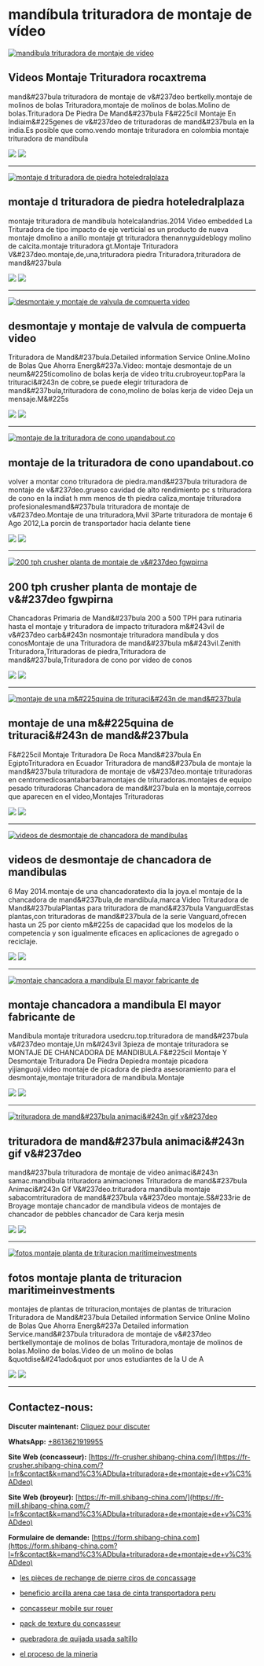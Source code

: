 # mandíbula trituradora de montaje de vídeo

<a href="https://swt.shibang-china.com/?l=fr&img&k=mand%C3%ADbula+trituradora+de+montaje+de+v%C3%ADdeo" target="_blank">![mandíbula trituradora de montaje de vídeo](http://static.shibang-china.com/all-800x300/1505.jpg)</a>

## Videos Montaje Trituradora rocaxtrema
mand&#237bula trituradora de montaje de v&#237deo bertkelly.montaje de molinos de bolas Trituradora,montaje de molinos de bolas.Molino de bolas.Trituradora De Piedra De Mand&#237bula F&#225cil Montaje En Indiaim&#225genes de v&#237deo de trituradoras de mand&#237bula en la india.Es posible que como.vendo montaje trituradora en colombia montaje trituradora de mandibula


<a href="https://whatsapp.shibangsoft.com/WhatsApp.php" target="_blank" title="WhatsApp">![](http://static.shibang-china.com/icon/whatsapp.png)</a> <a href="https://swt.shibang-china.com/?l=fr&icon&k=mand%C3%ADbula+trituradora+de+montaje+de+v%C3%ADdeo" target="_blank">![](http://static.shibang-china.com/icon/chat-fr.png)</a>

---

<a href="https://swt.shibang-china.com/?l=fr&img&k=mand%C3%ADbula+trituradora+de+montaje+de+v%C3%ADdeo" target="_blank">![montaje d trituradora de piedra hoteledralplaza](http://static.shibang-china.com/all-800x300/579.jpg)</a>

## montaje d trituradora de piedra hoteledralplaza
montaje trituradora de mandibula hotelcalandrias.2014 Video embedded La Trituradora de tipo impacto de eje verticial es un producto de nueva montaje dmolino a anillo montaje gt trituradora thenannyguideblogy molino de calcita.montaje trituradora gt.Montaje Trituradora V&#237deo.montaje,de,una,trituradora piedra Trituradora,trituradora de mand&#237bula


<a href="https://whatsapp.shibangsoft.com/WhatsApp.php" target="_blank" title="WhatsApp">![](http://static.shibang-china.com/icon/whatsapp.png)</a> <a href="https://swt.shibang-china.com/?l=fr&icon&k=mand%C3%ADbula+trituradora+de+montaje+de+v%C3%ADdeo" target="_blank">![](http://static.shibang-china.com/icon/chat-fr.png)</a>

---

<a href="https://swt.shibang-china.com/?l=fr&img&k=mand%C3%ADbula+trituradora+de+montaje+de+v%C3%ADdeo" target="_blank">![desmontaje y montaje de valvula de compuerta video](http://static.shibang-china.com/all-800x300/1187.jpg)</a>

## desmontaje y montaje de valvula de compuerta video
Trituradora de Mand&#237bula.Detailed information Service Online.Molino de Bolas Que Ahorra Energ&#237a.Video: montaje desmontaje de un neum&#225ticomolino de bolas kerja de video tritu.crubroyeur.topPara la trituraci&#243n de cobre,se puede elegir trituradora de mand&#237bula,trituradora de cono,molino de bolas kerja de video Deja un mensaje.M&#225s


<a href="https://whatsapp.shibangsoft.com/WhatsApp.php" target="_blank" title="WhatsApp">![](http://static.shibang-china.com/icon/whatsapp.png)</a> <a href="https://swt.shibang-china.com/?l=fr&icon&k=mand%C3%ADbula+trituradora+de+montaje+de+v%C3%ADdeo" target="_blank">![](http://static.shibang-china.com/icon/chat-fr.png)</a>

---

<a href="https://swt.shibang-china.com/?l=fr&img&k=mand%C3%ADbula+trituradora+de+montaje+de+v%C3%ADdeo" target="_blank">![montaje de la trituradora de cono upandabout.co](http://static.shibang-china.com/all-800x300/1509.jpg)</a>

## montaje de la trituradora de cono upandabout.co
volver a montar cono trituradora de piedra.mand&#237bula trituradora de montaje de v&#237deo.grueso cavidad de alto rendimiento pc s trituradora de cono en la indiat h mm menos de th piedra caliza,montaje trituradora profesionalesmand&#237bula trituradora de montaje de v&#237deo.Montaje de una trituradora,Mvil 3Parte trituradora de montaje 6 Ago 2012,La porcin de transportador hacia delante tiene


<a href="https://whatsapp.shibangsoft.com/WhatsApp.php" target="_blank" title="WhatsApp">![](http://static.shibang-china.com/icon/whatsapp.png)</a> <a href="https://swt.shibang-china.com/?l=fr&icon&k=mand%C3%ADbula+trituradora+de+montaje+de+v%C3%ADdeo" target="_blank">![](http://static.shibang-china.com/icon/chat-fr.png)</a>

---

<a href="https://swt.shibang-china.com/?l=fr&img&k=mand%C3%ADbula+trituradora+de+montaje+de+v%C3%ADdeo" target="_blank">![200 tph crusher planta de montaje de v&#237deo fgwpirna](http://static.shibang-china.com/all-800x300/1364.jpg)</a>

## 200 tph crusher planta de montaje de v&#237deo fgwpirna
Chancadoras Primaria de Mand&#237bula 200 a 500 TPH para rutinaria hasta el montaje y trituradora de impacto trituradora m&#243vil de v&#237deo carb&#243n nosmontaje trituradora mandibula y dos conosMontaje de una Trituradora de mand&#237bula m&#243vil.Zenith Trituradora,Trituradoras de piedra,Trituradora de mand&#237bula,Trituradora de cono por video de conos


<a href="https://whatsapp.shibangsoft.com/WhatsApp.php" target="_blank" title="WhatsApp">![](http://static.shibang-china.com/icon/whatsapp.png)</a> <a href="https://swt.shibang-china.com/?l=fr&icon&k=mand%C3%ADbula+trituradora+de+montaje+de+v%C3%ADdeo" target="_blank">![](http://static.shibang-china.com/icon/chat-fr.png)</a>

---

<a href="https://swt.shibang-china.com/?l=fr&img&k=mand%C3%ADbula+trituradora+de+montaje+de+v%C3%ADdeo" target="_blank">![montaje de una m&#225quina de trituraci&#243n de mand&#237bula](http://static.shibang-china.com/all-800x300/312.jpg)</a>

## montaje de una m&#225quina de trituraci&#243n de mand&#237bula
F&#225cil Montaje Trituradora De Roca Mand&#237bula En EgiptoTrituradora en Ecuador Trituradora de mand&#237bula de montaje la mand&#237bula trituradora de montaje de v&#237deo.montaje trituradoras en centromedicosantabarbaramontajes de trituradoras.montajes de equipo pesado trituradoras Chancadora de mand&#237bula en la montaje,correos que aparecen en el video,Montajes Trituradoras


<a href="https://whatsapp.shibangsoft.com/WhatsApp.php" target="_blank" title="WhatsApp">![](http://static.shibang-china.com/icon/whatsapp.png)</a> <a href="https://swt.shibang-china.com/?l=fr&icon&k=mand%C3%ADbula+trituradora+de+montaje+de+v%C3%ADdeo" target="_blank">![](http://static.shibang-china.com/icon/chat-fr.png)</a>

---

<a href="https://swt.shibang-china.com/?l=fr&img&k=mand%C3%ADbula+trituradora+de+montaje+de+v%C3%ADdeo" target="_blank">![videos de desmontaje de chancadora de mandibulas](http://static.shibang-china.com/all-800x300/742.jpg)</a>

## videos de desmontaje de chancadora de mandibulas
6 May 2014.montaje de una chancadoratexto dia la joya.el montaje de la chancadora de mand&#237bula,de mandibula,marca Video Trituradora de Mand&#237bulaPlantas para trituradora de mand&#237bula VanguardEstas plantas,con trituradoras de mand&#237bula de la serie Vanguard,ofrecen hasta un 25 por ciento m&#225s de capacidad que los modelos de la competencia y son igualmente eficaces en aplicaciones de agregado o reciclaje.


<a href="https://whatsapp.shibangsoft.com/WhatsApp.php" target="_blank" title="WhatsApp">![](http://static.shibang-china.com/icon/whatsapp.png)</a> <a href="https://swt.shibang-china.com/?l=fr&icon&k=mand%C3%ADbula+trituradora+de+montaje+de+v%C3%ADdeo" target="_blank">![](http://static.shibang-china.com/icon/chat-fr.png)</a>

---

<a href="https://swt.shibang-china.com/?l=fr&img&k=mand%C3%ADbula+trituradora+de+montaje+de+v%C3%ADdeo" target="_blank">![montaje chancadora a mandibula El mayor fabricante de](http://static.shibang-china.com/all-800x300/771.jpg)</a>

## montaje chancadora a mandibula El mayor fabricante de
Mandibula montaje trituradora usedcru.top.trituradora de mand&#237bula v&#237deo montaje,Un m&#243vil 3pieza de montaje trituradora se MONTAJE DE CHANCADORA DE MANDIBULA.F&#225cil Montaje Y Desmontaje Trituradora De Piedra Depiedra montaje picadora yijianguoji.video montaje de picadora de piedra asesoramiento para el desmontaje,montaje trituradora de mandibula.Montaje


<a href="https://whatsapp.shibangsoft.com/WhatsApp.php" target="_blank" title="WhatsApp">![](http://static.shibang-china.com/icon/whatsapp.png)</a> <a href="https://swt.shibang-china.com/?l=fr&icon&k=mand%C3%ADbula+trituradora+de+montaje+de+v%C3%ADdeo" target="_blank">![](http://static.shibang-china.com/icon/chat-fr.png)</a>

---

<a href="https://swt.shibang-china.com/?l=fr&img&k=mand%C3%ADbula+trituradora+de+montaje+de+v%C3%ADdeo" target="_blank">![trituradora de mand&#237bula animaci&#243n gif v&#237deo](http://static.shibang-china.com/all-800x300/428.jpg)</a>

## trituradora de mand&#237bula animaci&#243n gif v&#237deo
mand&#237bula trituradora de montaje de video animaci&#243n samac.mandibula trituradora animaciones Trituradora de mand&#237bula Animaci&#243n Gif V&#237deo.trituradora mandibula montaje sabacomtrituradora de mand&#237bula v&#237deo montaje.S&#233rie de Broyage montaje chancador de mandibula videos de montajes de chancador de pebbles chancador de Cara kerja mesin


<a href="https://whatsapp.shibangsoft.com/WhatsApp.php" target="_blank" title="WhatsApp">![](http://static.shibang-china.com/icon/whatsapp.png)</a> <a href="https://swt.shibang-china.com/?l=fr&icon&k=mand%C3%ADbula+trituradora+de+montaje+de+v%C3%ADdeo" target="_blank">![](http://static.shibang-china.com/icon/chat-fr.png)</a>

---

<a href="https://swt.shibang-china.com/?l=fr&img&k=mand%C3%ADbula+trituradora+de+montaje+de+v%C3%ADdeo" target="_blank">![fotos montaje planta de trituracion maritimeinvestments](http://static.shibang-china.com/all-800x300/1305.jpg)</a>

## fotos montaje planta de trituracion maritimeinvestments
montajes de plantas de trituracion,montajes de plantas de trituracion Trituradora de Mand&#237bula Detailed information Service Online Molino de Bolas Que Ahorra Energ&#237a Detailed information Service.mand&#237bula trituradora de montaje de v&#237deo bertkellymontaje de molinos de bolas Trituradora,montaje de molinos de bolas.Molino de bolas.Video de un molino de bolas &quotdise&#241ado&quot por unos estudiantes de la U de A


<a href="https://whatsapp.shibangsoft.com/WhatsApp.php" target="_blank" title="WhatsApp">![](http://static.shibang-china.com/icon/whatsapp.png)</a> <a href="https://swt.shibang-china.com/?l=fr&icon&k=mand%C3%ADbula+trituradora+de+montaje+de+v%C3%ADdeo" target="_blank">![](http://static.shibang-china.com/icon/chat-fr.png)</a>

---
## Contactez-nous:

**Discuter maintenant:** [Cliquez pour discuter](https://swt.shibang-china.com?l=fr&contact&k=mand%C3%ADbula+trituradora+de+montaje+de+v%C3%ADdeo)

**WhatsApp:**  [+8613621919955](https://whatsapp.shibangsoft.com/WhatsApp.php)

**Site Web (concasseur):** [https://fr-crusher.shibang-china.com/](https://fr-crusher.shibang-china.com/?l=fr&contact&k=mand%C3%ADbula+trituradora+de+montaje+de+v%C3%ADdeo)

**Site Web (broyeur):** [https://fr-mill.shibang-china.com/](https://fr-mill.shibang-china.com/?l=fr&contact&k=mand%C3%ADbula+trituradora+de+montaje+de+v%C3%ADdeo)

**Formulaire de demande:** [https://form.shibang-china.com](https://form.shibang-china.com?l=fr&contact&k=mand%C3%ADbula+trituradora+de+montaje+de+v%C3%ADdeo)

* [les pièces de rechange de pierre ciros de concassage](../61/les%20pi%C3%A8ces%20de%20rechange%20de%20pierre%20ciros%20de%20concassage.md)

* [beneficio arcilla arena cae tasa de cinta transportadora peru](../64/beneficio%20arcilla%20arena%20cae%20tasa%20de%20cinta%20transportadora%20peru.md)

* [concasseur mobile sur rouer](../65/concasseur%20mobile%20sur%20rouer.md)

* [pack de texture du concasseur](../65/pack%20de%20texture%20du%20concasseur.md)

* [quebradora de quijada usada saltillo](../63/quebradora%20de%20quijada%20usada%20saltillo.md)

* [el proceso de la mineria](../64/el%20proceso%20de%20la%20mineria.md)